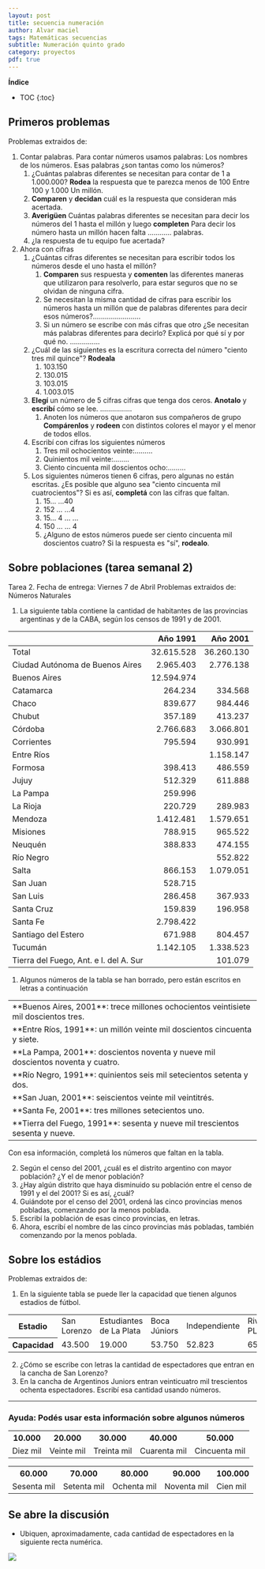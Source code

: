 ```yaml
---
layout: post
title: secuencia numeración
author: Alvar maciel
tags: Matemáticas secuencias
subtitle: Numeración quinto grado
category: proyectos
pdf: true
---
```


**Índice**

* TOC
{:toc}

## Primeros problemas
Problemas extraidos de:

1.  Contar palabras. Para contar números usamos palabras: Los nombres de los números. Esas palabras ¿son tantas como los números?
    1.  ¿Cuántas palabras diferentes se necesitan para contar de 1 a 1.000.000? **Rodea** la respuesta que te parezca
        menos de 100        Entre 100 y 1.000          Un millón.
    2.  **Comparen** y **decidan** cuál es la respuesta que consideran más acertada.
    3.  **Averigüen** Cuántas palabras diferentes se necesitan para decir los números del 1 hasta el millón y luego **completen**
        Para decir los número hasta un millón hacen falta &#x2026;&#x2026;&#x2026;&#x2026; palabras.
    4.  ¿la respuesta de tu equipo fue acertada?
2.  Ahora con cifras
    1.  ¿Cuántas cifras diferentes se necesitan para escribir todos los números desde el uno hasta el millón?
        1.  **Comparen** sus respuesta y **comenten** las diferentes maneras que utilizaron para resolverlo, para estar seguros que no se olvidan de ninguna cifra.
        2.  Se necesitan la misma cantidad de cifras para escribir los números hasta un millón que de palabras diferentes para decir esos números?&#x2026;&#x2026;&#x2026;&#x2026;&#x2026;&#x2026;&#x2026;&#x2026;
        3.  Si un número se escribe con más cifras que otro ¿Se necesitan más palabras diferentes para decirlo? Explicá por qué sí y por qué no. &#x2026;&#x2026;&#x2026;&#x2026;&#x2026;
    2.  ¿Cuál de las siguientes es la escritura correcta del número "ciento tres mil quince"? **Rodeala**
        1.  103.150
        2.  130.015
        3.  103.015
        4.  1.003.015
    3.  **Elegí** un número de 5 cifras cifras que tenga dos ceros. **Anotalo** y **escribí** cómo se lee. &#x2026;&#x2026;&#x2026;&#x2026;&#x2026;.
        1.  Anoten los números que anotaron sus compañeros de grupo **Compárenlos** y **rodeen** con distintos colores el mayor y el menor de todos ellos.
    4.  Escribí con cifras los siguientes números
        1.  Tres mil ochocientos veinte:&#x2026;&#x2026;&#x2026;
        2.  Quinientos mil veinte:&#x2026;&#x2026;..
        3.  Ciento cincuenta mil doscientos ocho:&#x2026;&#x2026;&#x2026;
    5.  Los siguientes números tienen 6 cifras, pero algunas no están escritas. ¿Es posible que alguno sea "ciento cincuenta mil cuatrocientos"? Si es así, **completá** con las cifras que faltan.
        1.  15&#x2026; &#x2026;40
        2.  152 &#x2026; &#x2026;4
        3.  15&#x2026; 4 &#x2026; &#x2026;
        4.  150 &#x2026; &#x2026; 4
        5.  ¿Alguno de estos números puede ser ciento cincuenta mil doscientos cuatro? Si la respuesta es "sí", **rodealo**.


## Sobre poblaciones (tarea semanal 2)
Tarea 2. Fecha de entrega: Viernes 7 de Abril
Problemas extraidos de:
Números Naturales

1. La siguiente tabla contiene la cantidad de habitantes de las provincias argentinas y de la CABA, según los censos de 1991 y de 2001.

||Año 1991|	Año 2001|
|:--|---:|---:|
|Total|	32.615.528|	36.260.130|
|Ciudad Autónoma de Buenos Aires|	2.965.403|	2.776.138|
|Buenos Aires	|12.594.974	| |
|Catamarca|	264.234|	334.568|
|Chaco	|839.677	|984.446|
|Chubut	|357.189|	413.237|
|Córdoba|	2.766.683|	3.066.801|
|Corrientes|	795.594	|930.991|
|Entre Ríos| |	1.158.147|
|Formosa	|398.413|	486.559|
|Jujuy	|512.329|	611.888|
|La Pampa|	259.996|	|
|La Rioja|	220.729	|289.983|
|Mendoza|	1.412.481	|1.579.651|
|Misiones|	788.915|	965.522|
|Neuquén|	388.833|	474.155|
|Río Negro| |	552.822|
|Salta|	866.153	|1.079.051|
|San Juan|	528.715|	|
|San Luis|	286.458	|367.933|
|Santa Cruz|	159.839|	196.958|
|Santa Fe|	2.798.422	| |
|Santiago del Estero|	671.988	|804.457|
|Tucumán|	1.142.105|	1.338.523|
|Tierra del Fuego, Ant. e I. del A. Sur|	|	101.079|

1. Algunos números de la tabla se han borrado, pero están escritos en letras a continuación

<table>
<tr>
<td>**Buenos Aires, 2001**: trece millones ochocientos veintisiete mil doscientos tres.</td>
</tr>
<tr>
<td>**Entre Ríos, 1991**: un millón veinte mil doscientos cincuenta y siete.</td>
</tr>
<tr>
<td>**La Pampa, 2001**: doscientos noventa y nueve mil doscientos noventa y cuatro.</td>
</tr>
<tr>
<td>**Río Negro, 1991**: quinientos seis mil setecientos setenta y dos.</td>
</tr>
<tr>
<td>**San Juan, 2001**: seiscientos veinte mil veintitrés.</td>
</tr>
<tr>
<td>**Santa Fe, 2001**: tres millones setecientos uno.</td>
</tr>
<tr>
<td>**Tierra del Fuego, 1991**: sesenta y nueve mil trescientos sesenta y nueve.</td>
</tr>
</table>

Con esa información, completá los números que faltan en la tabla.

2. Según el censo del 2001, ¿cuál es el distrito argentino con mayor población? ¿Y el de menor población?
3. ¿Hay algún distrito que haya disminuido su población entre el censo de 1991 y el del 2001? Si es así, ¿cuál?
4. Guiándote  por  el  censo  del  2001,  ordená  las  cinco  provincias  menos  pobladas,  comenzando  por  la menos poblada.
5. Escribí la población de esas cinco provincias, en letras.
6. Ahora, escribí el nombre de las cinco provincias más pobladas, también comenzando por la menos poblada.

## Sobre los estádios
Problemas extraidos de:

1. En la siguiente tabla se puede ller la capacidad que tienen algunos estadios de fútbol.


<table>
<tr>
<th>Estadio</th>
<td>San<br/>Lorenzo</td>
<td>Estudiantes<br/>de La Plata</td>
<td>Boca<br/>Júniors</td>
<td>Independiente</td>
<td>River<br/>PLate</td>
<td>Vélez<br/>Sarfield</td>
</tr>
<tr>
<th>Capacidad</th>
<td>43.500</td>
<td>19.000</td>
<td>53.750</td>
<td>52.823</td>
<td>65.645</td>
<td>50.000</td>
</tr>
</table>

2. ¿Cómo se escribe con letras la cantidad de espectadores que entran en la cancha de San Lorenzo?
3. En la cancha de Argentinos Juniors entran veinticuatro mil trescientos ochenta espectadores. Escribí esa cantidad usando números.

-----------
### Ayuda: Podés usar esta información sobre algunos números

<table>
<tr>
<th>10.000</th>
<th>20.000</th>
<th>30.000</th>
<th>40.000</th>
<th>50.000</th>
</tr>
<tr>
<td>Diez mil</td>
<td>Veinte mil</td>
<td>Treinta mil</td>
<td>Cuarenta mil</td>
<td>Cincuenta mil</td>
</tr>
</table>

<table>
<tr>
<th>60.000</th>
<th>70.000</th>
<th>80.000</th>
<th>90.000</th>
<th>100.000</th>
</tr>
<tr>
<td>Sesenta mil</td>
<td>Setenta mil</td>
<td>Ochenta mil</td>
<td>Noventa mil</td>
<td>Cien mil</td>
</tr>
</table>

## Se abre la discusión

- Ubiquen, aproximadamente, cada cantidad de espectadores en la siguiente recta numérica.

![](https://alvarmaciel.github.io/pruebapp/img/tareas/RectaNumericaDiezMil.png)
